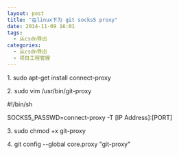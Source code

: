 ```yaml
---
layout: post
title: "在linux下为 git socks5 proxy"
date: 2014-11-09 16:01
tags: 
  - 从csdn导出
categories: 
  - 从csdn导出
  - 项目工程管理
---
```


1\. sudo apt-get install connect-proxy

  

2\. sudo vim /usr/bin/git-proxy

#!/bin/sh

SOCKS5_PASSWD=connect-proxy -T [IP Address]:[PORT]

  

3\. sudo chmod +x git-proxy

  

4\. git config --global core.proxy "git-proxy"

  

